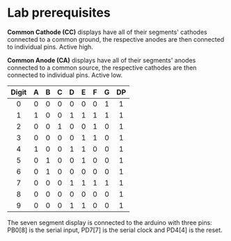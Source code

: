 # Lab prerequisites
**Common Cathode (CC)** displays have all of their segments' cathodes connected to a common ground, the respective anodes are then connected to individual pins. Active high.

**Common Anode (CA)** displays have all of their segments' anodes connected to a common source, the respective cathodes are then connected to individual pins. Active low.

| **Digit** | **A** | **B** | **C** | **D** | **E** | **F** | **G** | **DP** |
| :-: | :-: | :-: | :-: | :-: | :-: | :-: | :-: | :-: |
| 0 | 0 | 0 | 0 | 0 | 0 | 0 | 1 | 1 |
| 1 | 1 | 0 | 0 | 1 | 1 | 1 | 1 | 1 |
| 2 | 0 | 0 | 1 | 0 | 0 | 1 | 0 | 1 |
| 3 | 0 | 0 | 0 | 0 | 1 | 1 | 0 | 1 |
| 4 | 1 | 0 | 0 | 1 | 1 | 0 | 0 | 1 |
| 5 | 0 | 1 | 0 | 0 | 1 | 0 | 0 | 1 |
| 6 | 0 | 1 | 0 | 0 | 0 | 0 | 0 | 1 |
| 7 | 0 | 0 | 0 | 1 | 1 | 1 | 1 | 1 |
| 8 | 0 | 0 | 0 | 0 | 0 | 0 | 0 | 1 |
| 9 | 0 | 0 | 0 | 1 | 1 | 0 | 0 | 1 |

The seven segment display is connected to the arduino with three pins: PB0[8] is the serial input, PD7[7] is the serial clock and PD4[4] is the reset.
